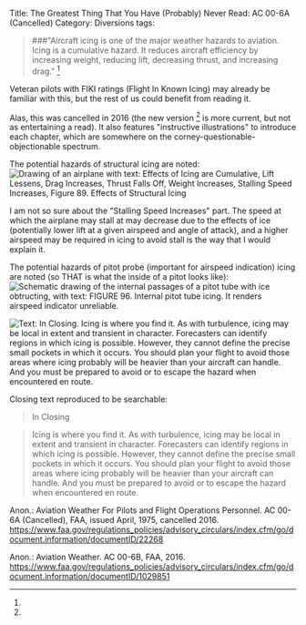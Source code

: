 Title: The Greatest Thing That You Have (Probably) Never Read: AC 00-6A (Cancelled)
Category: Diversions
tags: 


> ###"Aircraft icing is one of the major weather hazards to aviation. Icing is a cumulative hazard. It reduces aircraft efficiency by increasing weight, reducing lift, decreasing thrust, and increasing drag."
[^1]

Veteran pilots with FIKI ratings (Flight In Known Icing) may already be familiar with this, but the rest of us could benefit from reading it.

Alas, this was cancelled in 2016 (the new version [^2] is more current, but not as entertaining a read). 
It also features "instructive illustrations" to introduce each chapter, which are somewhere on the 
corney-questionable-objectionable spectrum. 

The potential hazards of structural icing are noted:
![Drawing of an airplane with text: Effects of Icing are Cumulative, Lift Lessens, Drag Increases, Thrust Falls Off, Weight Increases, Stalling Speed Increases, Figure 89. Effects of Structural Icing](/images/ac00-6a/structural%20ice.png)

I am not so sure about the "Stalling Speed Increases" part. 
The speed at which the airplane may stall at may decrease due to the effects of ice 
(potentially lower lift at a given airspeed and angle of attack), 
and a higher airspeed may be required in icing to avoid stall is the way that I would explain it.

The potential hazards of pitot probe (important for airspeed indication) icing are noted 
(so THAT is what the inside of a pitot looks like):
![Schematic drawing of the internal passages of a pitot tube with ice obtructing, with text: FIGURE 96.
 Internal pitot tube icing. It renders airspeed indicator unreliable.](/images/ac00-6a/pitot%20icing.png)

![Text: In Closing. Icing is where you find it. 
As with turbulence, icing may be local in extent and transient in character. 
Forecasters can identify regions in which icing is possible. 
However, they cannot define the precise small pockets in which it occurs. 
You should plan your flight to avoid those areas where icing
probably will be heavier than your aircraft can
handle. And you must be prepared to avoid or to
escape the hazard when encountered en route.
](/images/ac00-6a/closing.png)

Closing text reproduced to be searchable:

> In Closing  

> Icing is where you find it. 
As with turbulence, icing may be local in extent and transient in character. 
Forecasters can identify regions in which icing is possible. 
However, they cannot define the precise small pockets in which it occurs. 
You should plan your flight to avoid those areas where icing
probably will be heavier than your aircraft can
handle. And you must be prepared to avoid or to
escape the hazard when encountered en route.

[^1]:
Anon.: Aviation Weather For Pilots and Flight Operations Personnel. AC 00-6A (Cancelled), FAA, issued April, 1975, cancelled 2016. https://www.faa.gov/regulations_policies/advisory_circulars/index.cfm/go/document.information/documentID/22268
[^2]:
Anon.: Aviation Weather. AC 00-6B, FAA, 2016. https://www.faa.gov/regulations_policies/advisory_circulars/index.cfm/go/document.information/documentID/1029851 
